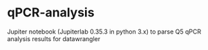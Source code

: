 # qPCR-analysis
Jupiter notebook (Jupiterlab 0.35.3 in python 3.x) to parse Q5 qPCR analysis results for datawrangler
